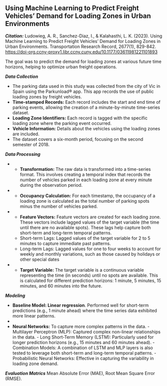 ## Using Machine Learning to Predict Freight Vehicles’ Demand for Loading Zones in Urban Environments

***Citation:*** Ludowieg, A. R., Sanchez-Diaz, I., & Kalahasthi, L. K. (2023). Using Machine Learning to Predict Freight Vehicles’ Demand for Loading Zones in Urban Environments. Transportation Research Record, 2677(1), 829-842. https://doi-org.ccny-proxy1.libr.ccny.cuny.edu/10.1177/03611981221101893

The goal was to predict the demand for loading zones at various future time horizons, helping to optimize urban freight operations. 

***Data Collection***
- The parking data used in this study was collected from the city of Vic in Spain using the Parkunload® app. This app records the use of public loading zones by freight vehicles.
- **Time-stamped Records:** Each record includes the start and end time of parking events, allowing the creation of a minute-by-minute time-series dataset.
- **Loading Zone Identifiers:** Each record is tagged with the specific loading zone where the parking event occurred.
- **Vehicle Information:** Details about the vehicles using the loading zones are included.
- The dataset covers a six-month period, focusing on the second semester of 2018.

***Data Processing***
- - **Transformation:** The raw data is transformed into a time-series format. This involves creating a temporal index that records the number of vehicles parked in each loading zone at every minute during the observation period.
- - **Occupancy Calculation:** For each timestamp, the occupancy of a loading zone is calculated as the total number of parking spots minus the number of vehicles parked.
- - **Feature Vectors:** Feature vectors are created for each loading zone. These vectors include lagged values of the target variable (the time until there are no available spots). These lags help capture both short-term and long-term temporal patterns.
  -   Short-term Lags: Lagged values of the target variable for 2 to 5 minutes to capture immediate past patterns.
  -   Long-term Lags: Lagged values for one to four weeks to account for weekly and monthly variations, such as those caused by holidays or other special dates
- - **Target Variable:** The target variable is a continuous variable representing the time (in seconds) until no spots are available. This is calculated for different prediction horizons: 1 minute, 5 minutes, 15 minutes, and 60 minutes into the future.

***Modeling***
- **Baseline Model: Linear regression**. Performed well for short-term predictions (e.g., 1 minute ahead) where the time series data exhibited more linear patterns.
- 
- **Neural Networks:** To capture more complex patterns in the data.
      - Multilayer Perceptron (MLP): Captured complex non-linear relationships in the data.
      - Long Short-Term Memory (LSTM): Particularly used for longer prediction horizons (e.g., 15 minutes and 60 minutes ahead).
      - Combination Models: A combination of LSTM and MLP layers is also tested to leverage both short-term and long-term temporal patterns.
      - Probabilistic Neural Networks: Effective in capturing the variability in loading zone demand.

***Evaluation Matrics***
Mean Absolute Error (MAE), Root Mean Square Error (RMSE).


  
